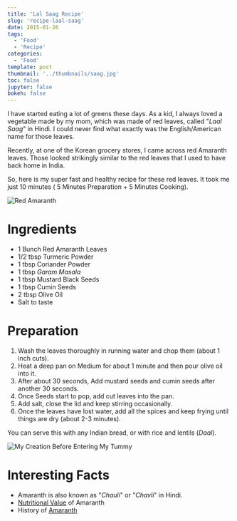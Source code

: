 ```yaml
---
title: 'Lal Saag Recipe'
slug: 'recipe-laal-saag'
date: 2015-01-26
tags:
  - 'Food'
  - 'Recipe'
categories:
  - 'Food'
template: post
thumbnail: '../thumbnails/saag.jpg'
toc: false
jupyter: false
bokeh: false
---
```


I have started eating a lot of greens these days. As a kid, I always
loved a vegetable made by my mom, which was made of red leaves, called
"_Laal Saag_" in Hindi. I could never find what exactly was the
English/American name for those leaves.

Recently, at one of the Korean grocery stores, I came across red
Amaranth leaves. Those looked strikingly similar to the red leaves that
I used to have back home in India.

So, here is my super fast and healthy recipe for these red leaves. It
took me just 10 minutes ( 5 Minutes Preparation + 5 Minutes Cooking).

![Red Amaranth](https://res.cloudinary.com/sadanandsingh/image/upload/v1496963333/redSaag_vyrm11.jpg)

# Ingredients

- 1 Bunch Red Amaranth Leaves
- 1/2 tbsp Turmeric Powder
- 1 tbsp Coriander Powder
- 1 tbsp _Garam Masala_
- 1 tbsp Mustard Black Seeds
- 1 tbsp Cumin Seeds
- 2 tbsp Olive Oil
- Salt to taste

# Preparation

1.  Wash the leaves thoroughly in running water and chop them (about 1
    inch cuts).
2.  Heat a deep pan on Medium for about 1 minute and then pour olive oil into it.
3.  After about 30 seconds, Add mustard seeds and cumin seeds after
    another 30 seconds.
4.  Once Seeds start to pop, add cut leaves into the pan.
5.  Add salt, close the lid and keep stirring occasionally.
6.  Once the leaves have lost water, add all the spices and keep frying
    until things are dry (about 2-3 minutes).

You can serve this with any Indian bread, or with rice and lentils
(_Daal_).

![My Creation Before Entering My Tummy](https://res.cloudinary.com/sadanandsingh/image/upload/v1496963333/redSaag_final_ktfqua.jpg)

# Interesting Facts

- Amaranth is also known as "_Chauli_" or "_Chavli_" in Hindi.
- [Nutritional Value](https://www.fatsecret.com/calories-nutrition/usda/amaranth-leaves) of Amaranth
- History of [Amaranth](https://en.wikipedia.org/wiki/Amaranth#History)
